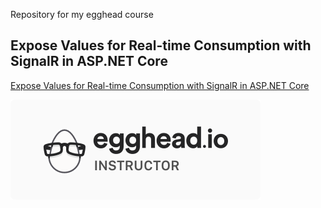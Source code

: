 Repository for my egghead course

## Expose Values for Real-time Consumption with SignalR in ASP.NET Core

[Expose Values for Real-time Consumption with SignalR in ASP.NET Core](https://egghead.io/lessons/asp-net-expose-values-for-real-time-consumption-with-signalr-in-asp-net-core)

![instructor-medium-5@2x.png](.github/instructor-medium-5@2x.png)
